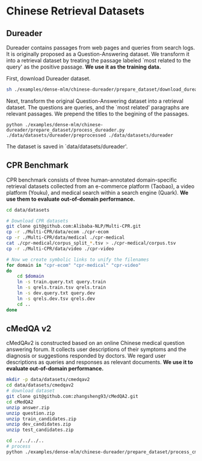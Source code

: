 # Chinese Retrieval Datasets

## Dureader

Dureader contains passages from web pages and queries from search logs. It is originally proposed as a Question-Answering dataset. We transform it into a retrieval dataset by treating the passage labeled `most related to the query' as the positive passage. **We use it as the training data.**

First, download Dureader dataset.
```bash
sh ./examples/dense-mlm/chinese-dureader/prepare_dataset/download_dureader.sh
```
Next, transform the original Question-Answering dataset into a retrieval dataset. The questions are queries, and the `most related' paragraphs are relevant passages. We prepend the titles to the begining of the passages.
```
python ./examples/dense-mlm/chinese-dureader/prepare_dataset/process_dureader.py ./data/datasets/dureader/preprocessed ./data/datasets/dureader
```
The dataset is saved in `data/datasets/dureader'.

## CPR Benchmark

CPR benchmark consists of three human-annotated domain-specific retrieval datasets collected from an e-commerce platform (Taobao), a video platform (Youku), and medical search within a search engine (Quark). **We use them to evaluate out-of-domain performance.**
```bash
cd data/datasets

# Download CPR datasets
git clone git@github.com:Alibaba-NLP/Multi-CPR.git
cp -r ./Multi-CPR/data/ecom ./cpr-ecom
cp -r ./Multi-CPR/data/medical ./cpr-medical
cat ./cpr-medical/corpus_split_*.tsv > ./cpr-medical/corpus.tsv
cp -r ./Multi-CPR/data/video ./cpr-video

# Now we create symbolic links to unify the filenames 
for domain in "cpr-ecom" "cpr-medical" "cpr-video"
do
    cd $domain
    ln -s train.query.txt query.train
    ln -s qrels.train.tsv qrels.train
    ln -s dev.query.txt query.dev
    ln -s qrels.dev.tsv qrels.dev
    cd ..
done 
```

## cMedQA v2

cMedQAv2 is constructed based on an online Chinese medical question answering forum. It collects user descriptions of their symptoms and the diagnosis or suggestions responded by doctors. We regard user descriptions as queries and responses as relevant documents. **We use it to evaluate out-of-domain performance.**

```bash
mkdir -p data/datasets/cmedqav2
cd data/datasets/cmedqav2
# download dataset
git clone git@github.com:zhangsheng93/cMedQA2.git
cd cMedQA2
unzip answer.zip
unzip question.zip
unzip train_candidates.zip
unzip dev_candidates.zip 
unzip test_candidates.zip 

cd ../../../..
# process 
python ./examples/dense-mlm/chinese-dureader/prepare_dataset/process_cmedqav2.py ./data/datasets/cmedqav2/cMedQA2 ./data/datasets/cmedqav2 
```